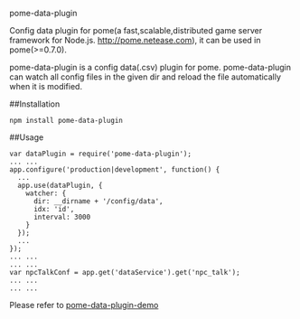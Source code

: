 pome-data-plugin

Config data plugin for pome(a fast,scalable,distributed game server framework for Node.js. http://pome.netease.com), it can be used in pome(>=0.7.0).

pome-data-plugin is a config data(.csv) plugin for pome. pome-data-plugin can watch all config files in the given dir and reload the file automatically when it is modified.

##Installation

```
npm install pome-data-plugin
```

##Usage

```
var dataPlugin = require('pome-data-plugin');
... ...
app.configure('production|development', function() {
  ...
  app.use(dataPlugin, {
    watcher: {
      dir: __dirname + '/config/data',
      idx: 'id',
      interval: 3000
    }
  });
  ...
});
... ...
... ...
var npcTalkConf = app.get('dataService').get('npc_talk');
... ...
... ...
```

Please refer to [pome-data-plugin-demo](https://github.com/palmtoy/pome-data-plugin-demo)

